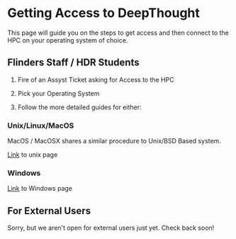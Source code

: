 # Getting Access to DeepThought

This page will guide you on the steps to get access and then connect to the HPC on your operating system of choice.

## Flinders Staff / HDR Students

1. Fire of an Assyst Ticket asking for Access to the HPC

2. Pick your Operating System

3. Follow the more detailed guides for either:

### Unix/Linux/MacOS

MacOS / MacOSX shares a similar procedure to Unix/BSD Based system.

[Link](Unix/UnixAccess.md) to unix page

### Windows

[Link](Windows/WindowsAccess.md) to Windows page

## For External Users

Sorry, but we aren't open for external users just yet. Check back soon!
